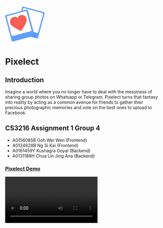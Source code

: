![](/static/assets/logo.png)

# Pixelect
## Introduction
Imagine a world where you no longer have to deal with the messiness of sharing group photos on Whatsapp or Telegram. Pixelect turns that fantasy into reality by acting as a common avenue for friends to gather their precious photographic memories and vote on the best ones to upload to Facebook.

## CS3216 Assignment 1 Group 4
- A0156085B Goh Wei Wen (Frontend)
- A0124828B Ng Si Kai (Frontend)
- A0161459Y Kushagra Goyal (Backend)
- A0131188H Chua Lin Jing Ana (Backend)

### [Pixelect Demo](https://www.pixelect.me)

![](/static/assets/demo.mp4)
